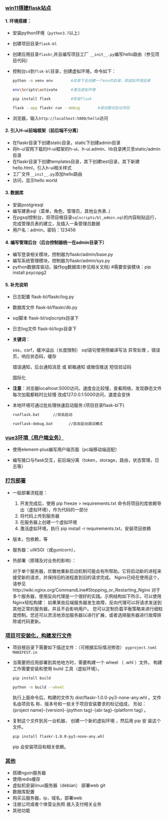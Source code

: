 ### <u>win11搭建flask站点</u>

#### 1. 环境搭建：

* 安装python环境（`python3.7`以上）

* 创建项目目录`flask-bl`

* 创建应用目录`flaskr`,并且编写项目工厂 `__init__.py`编写hello路由（参见项目代码）

* 控制台`cd`到`flsk-bl`目录，创建虚拟环境，命令如下：

  ```sh
  python -m venv env 		#目录下会创建一个env的目录，即虚拟环境目录
  ```

  ```sh
  env\Scripts\activate		#激活虚拟环境
  ```

  ```sh
  pip install flask			#安装flask
  ```

  ```sh
  flask --app flaskr run --debug		#调试模式启动项目
  ```

* 浏览器，输入`http://localhost:5000/hello`访问

#### 2. 引入H-ui前端框架（前后端不分离）

* 在flaskr目录下创建static目录，static下创建admin目录
* 将h-ui官网下载的H-ui框架的h-ui、h-ui.admin、lib目录拷贝至static/admin目录
* 在flaskr目录下创建templates目录，其下创建test目录，其下新建hello.html，引入h-ui相关样式
* 工厂文件`__init__.py`添加hello路由
* 访问，显示hello world

#### 3. 数据库

* 安装postgresql
* 编写建表sql（菜单，角色，管理员，其他业务表..)
* 在pgsql控制台，将项目根目录`sqlscripts/bl_admin.sql`的内容粘贴运行，完成管理员表的建立，及插入一条管理员数据
* 用户名：admin，密码：123456

#### 4. 编写管理后台（后台控制器统一在admin目录下）

* 编写登录相关模块，控制器为flaskr/admin/base.py
* 编写系统管理模块，控制器为flaskr/admin/sys.py
* python数据库驱动，操作pg数据库(参见相关文档)		#需要安装模块：pip install psycopg2

#### 5. 补充说明

* 日志配置 flask-bl/flaskr/log.py

* 数据库文件 flask-bl/flaskr/db.py

* sql脚本 flask-bl/sqlscripts目录下

* 日志log文件 flask-bl/logs目录下

* **关键词**：

  xss，csrf，缓冲溢出（长度限制）
  sql语句使用预编译写法
  异常处理 ，错误页，响应状态码，缓存

  错误通知，后台通知消息 或 邮箱通知 或微信推送 短信验证码

  国际化

* **注意**：浏览器localhost:5000访问，速度会比较慢，查看网络，发现静态文件每次加载都耗时比较慢
  改成127.0.0.1:5000访问，速度会变快

* 本地环境可通过批处理快速启动服务:(项目目录flask-bl下)

  ```sh
  runflask.bat		//双击启动
  ```

   ```sh
   runflask-debug.bat		//双击启动调试模式
   ```



### <u>vue3环境（用户端业务）</u>

* 使用element-plus编写用户端页面（pc端移动端适配）

* 编写接口与flask交互，前后端分离（token，storage，路由，状态管理，日志等）

  

### <u>打包部署</u>

* 一般部署流程是：
   	1. 开发完成后，使用 pip freeze > requirements.txt 命令将项目的库依赖导出（虚拟环境），作为代码的一部分
   	2. 将代码上传到服务器
   	3. 在服务器上创建一个虚拟环境
   	4. 激活虚拟环境，执行 pip install -r requirements.txt，安装项目依赖

* 版本，包依赖，等

* 服务器：uWSGI（或gunicorn），

* 热部署（原理及对业务的影响）：

  对于单个服务器，优雅地重新启动机制可能会有所帮助。它将启动新的进程来接受新的请求，并保持旧的进程直到旧的请求完成。
   Nginx已经在使用这个，请参见http://wiki.nginx.org/CommandLine#Stopping_or_Restarting_Nginx
   对于多个服务器，使用反向代理是一个很好的实践。示例结构如下所示，可以使用Nginx轻松构建：
   如果某些后端服务器发生故障，反向代理可以将请求发送到其他正常的服务器，并且不会影响用户。
   您可以定制负载平衡策略来进行细粒度控制。您还可以灵活地添加服务器以进行扩展，或者选择服务器进行故障排除或代码更新。

  

### <u>项目可安装化，构建发行文件</u>

* 项目根目录下需要如下描述文件：（可根据实际情况修改）
    `pyproject.toml`
    `MANIFEST.in`

* 当需要把应用部署到其他地方时，需要构建一个 wheel （ .whl ）文件。 构建工作需要安装和使用 build 工具（虚拟环境）。

  ```sh
  pip install build
  ```

  ```sh
  python -m build --wheel
  ```

  执行上面命令后，构建的文件为 dist/flaskr-1.0.0-py3-none-any.whl 。文件名由项目名 称、版本号和一些关于项目安装要求的标记组成，
  形如： {project name}-{version}-{python tag}-{abi tag}-{platform tag} 。

* 复制这个文件到另一台机器， 创建一个新的虚拟环境 ，然后用 pip 安 装这个文件。

  ```sh
  pip install flaskr-1.0.0-py3-none-any.whl
  ```

  pip 会安装项目和相关依赖。



### <u>其他</u>

* 搭建ngxin服务器
* 使用redis缓存
* 虚拟机安装linux服务器（debian）
  部署web
  git
* 数据库配置
* 购买云服务器，ip，域名，部署web
* 注册公司或者个体营业执照
  接入支付相关业务
* 其他功能
